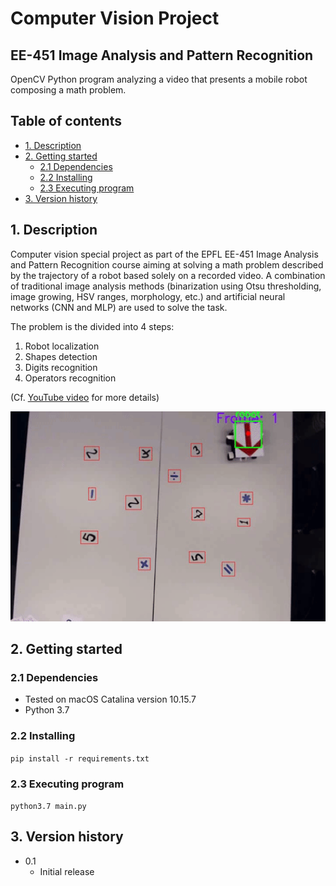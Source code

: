 # Computer Vision Project<!-- omit in toc -->

## EE-451 Image Analysis and Pattern Recognition<!-- omit in toc -->

OpenCV Python program analyzing a video that presents a mobile robot composing a math problem.

## Table of contents<!-- omit in toc -->

- [1. Description](#1-description)
- [2. Getting started](#2-getting-started)
  - [2.1 Dependencies](#21-dependencies)
  - [2.2 Installing](#22-installing)
  - [2.3 Executing program](#23-executing-program)
- [3. Version history](#3-version-history)

<!-- toc -->

## 1. Description

Computer vision special project as part of the EPFL EE-451 Image Analysis and Pattern Recognition course aiming at solving a math problem described by the trajectory of a robot based solely on a recorded video. A combination of traditional image analysis methods (binarization using Otsu thresholding, image growing, HSV ranges, morphology, etc.) and artificial neural networks (CNN and MLP) are used to solve the task.

The problem is the divided into 4 steps:

1. Robot localization
2. Shapes detection
3. Digits recognition
4. Operators recognition

(Cf. [YouTube video](https://www.youtube.com/watch?v=J66b9tz4X88&t=25s) for more details)

<img src="exam.gif" alt="exam" style="width: 640px;"/>

## 2. Getting started

### 2.1 Dependencies

- Tested on macOS Catalina version 10.15.7
- Python 3.7

### 2.2 Installing

`pip install -r requirements.txt`

### 2.3 Executing program

`python3.7 main.py`

## 3. Version history

- 0.1
  - Initial release
